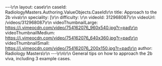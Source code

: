 ---\r\n
                layout: case\r\n
                caseId: RadiologyMasters.Authoring.ValueObjects.CaseId\r\n
                title: Approach to the 2b viva\r\n
                speciality: [\r\n
                difficulty: \r\n
                videoId: 312968087\r\n
                videoUrl: /videos/312968087\r\n
                videoThumbnailLarge: https://i.vimeocdn.com/video/754162076_960x540.jpg?r=pad\r\n
                videoThumbnailMedium: https://i.vimeocdn.com/video/754162076_640x360.jpg?r=pad\r\n
                videoThumbnailSmall: https://i.vimeocdn.com/video/754162076_200x150.jpg?r=pad\r\n
                author: Radiology Masters\r\n
                ---\r\n\r\n
                General tips on how to approach the 2b viva, including 3 example cases.